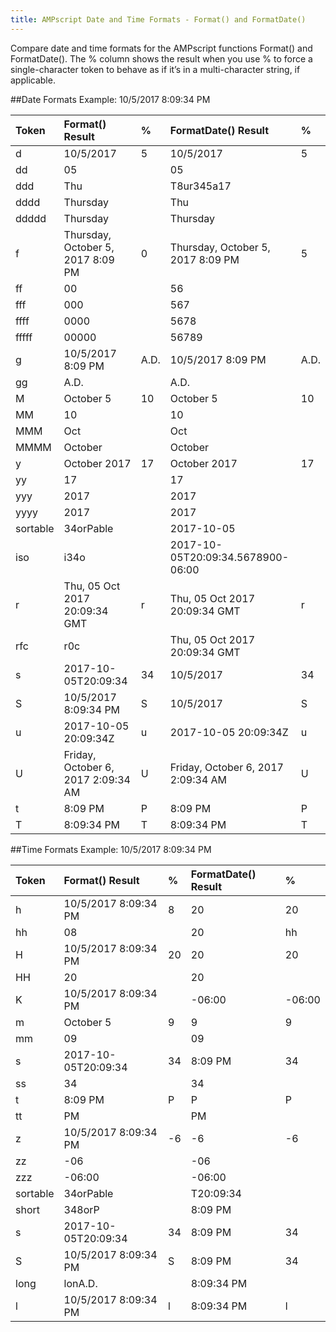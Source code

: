 ```yaml
---
title: AMPscript Date and Time Formats - Format() and FormatDate()
---
```


Compare date and time formats for the AMPscript functions Format() and FormatDate(). The % column shows the result when you use % to force a single-character token to behave as if it’s in a multi-character string, if applicable.

##Date Formats
Example: 10/5/2017 8:09:34 PM

<table class="table table-hover">
<thead align="left">
<tr>
<th>Token</th>
<th>Format() Result</th>
<th>%</th>
<th>FormatDate() Result</th>
<th>%</th>
</tr>
</thead>

<tbody>
<tr>
<td>d</td>
<td>10/5/2017</td>
<td>5</td>
<td>10/5/2017</td>
<td>5</td>
</tr>
<tr>
<td>dd</td>
<td>05</td>
<td></td>
<td>05</td>
<td></td>
</tr>

<tr>
<td>ddd</td>
<td>Thu</td>
<td></td>
<td>T8ur345a17</td>
<td></td>
</tr>


<tr>
<td>dddd</td>
<td>Thursday</td>
<td></td>
<td>Thu</td>
<td></td>
</tr>

<tr>
<td>ddddd</td>
<td>Thursday</td>
<td></td>
<td>Thursday</td>
<td></td>
</tr>

<tr>
<td>f</td>
<td>Thursday, October 5, 2017 8:09 PM</td>
<td>0</td>
<td>Thursday, October 5, 2017 8:09 PM</td>
<td>5</td>
</tr>

<tr>
<td>ff</td>
<td>00</td>
<td></td>
<td>56</td>
<td></td>
</tr>

<tr>
<td>fff</td>
<td>000</td>
<td></td>
<td>567</td>
<td></td>
</tr>
<tr>
<td>ffff</td>
<td>0000</td>
<td></td>
<td>5678</td>
<td></td>
</tr>

<tr>
<td>fffff</td>
<td>00000</td>
<td></td>
<td>56789</td>
<td></td>
</tr>

<tr>
<td>g</td>
<td>10/5/2017 8:09 PM</td>
<td>A.D.</td>
<td>10/5/2017 8:09 PM</td>
<td>A.D.</td>
</tr>

<tr>
<td>gg</td>
<td>A.D.</td>
<td></td>
<td>A.D.</td>
<td></td>
</tr>

<tr>
<td>M</td>
<td>October 5</td>
<td>10</td>
<td>October 5</td>
<td>10</td>
</tr>

<tr>
<td>MM</td>
<td>10</td>
<td></td>
<td>10</td>
<td></td>
</tr>

<tr>
<td>MMM</td>
<td>Oct</td>
<td></td>
<td>Oct</td>
<td></td>
</tr>

<tr>
<td>MMMM</td>
<td>October</td>
<td></td>
<td>October</td>
<td></td>
</tr>

<tr>
<td>y</td>
<td>October 2017</td>
<td>17</td>
<td>October 2017</td>
<td>17</td>
</tr>

<tr>
<td>yy</td>
<td>17</td>
<td></td>
<td>17</td>
<td></td>
</tr>

<tr>
<td>yyy</td>
<td>2017</td>
<td></td>
<td>2017</td>
<td></td>
</tr>

<tr>
<td>yyyy</td>
<td>2017</td>
<td></td>
<td>2017</td>
<td></td>
</tr>

<tr>
<td>sortable</td>
<td>34orPable</td>
<td></td>
<td>2017-10-05</td>
<td></td>
</tr>

<tr>
<td>iso</td>
<td>i34o</td>
<td></td>
<td>2017-10-05T20:09:34.5678900-06:00</td>
<td></td>
</tr>

<tr>
<td>r</td>
<td>Thu, 05 Oct 2017 20:09:34 GMT</td>
<td>r</td>
<td>Thu, 05 Oct 2017 20:09:34 GMT</td>
<td>r</td>
</tr>

<tr>
<td>rfc</td>
<td>r0c</td>
<td></td>
<td>Thu, 05 Oct 2017 20:09:34 GMT</td>
<td></td>
</tr>


<tr>
<td>s</td>
<td>2017-10-05T20:09:34</td>
<td>34</td>
<td>10/5/2017</td>
<td>34</td>
</tr>

<tr>
<td>S</td>
<td>10/5/2017 8:09:34 PM</td>
<td>S</td>
<td>10/5/2017</td>
<td>S</td>
</tr>

<tr>
<td>u</td>
<td>2017-10-05 20:09:34Z</td>
<td>u</td>
<td>2017-10-05 20:09:34Z</td>
<td>u</td>
</tr>

<tr>
<td>U</td>
<td>Friday, October 6, 2017 2:09:34 AM</td>
<td>U</td>
<td>Friday, October 6, 2017 2:09:34 AM</td>
<td>U</td>
</tr>

<tr>
<td>t</td>
<td>8:09 PM</td>
<td>P</td>
<td>8:09 PM</td>
<td>P</td>
</tr>

<tr>
<td>T</td>
<td>8:09:34 PM</td>
<td>T</td>
<td>8:09:34 PM</td>
<td>T</td>
</tr>

</tbody>
</table>

##Time Formats
Example: 10/5/2017 8:09:34 PM


<table class="table table-hover">
<thead align="left">
<tr>
<th>Token</th>
<th>Format() Result</th>
<th>%</th>
<th>FormatDate() Result</th>
<th>%</th>
</tr>
</thead>
<tbody>
<tr>
<td>h</td>
<td>10/5/2017 8:09:34 PM</td>
<td>8</td>
<td>20</td>
<td>20</td>
</tr>

<tr>
<td>hh</td>
<td>08</td>
<td></td>
<td>20</td>
<td>hh</td>
</tr>

<tr>
<td>H</td>
<td>10/5/2017 8:09:34 PM</td>
<td>20</td>
<td>20</td>
<td>20</td>
</tr>

<tr>
<td>HH</td>
<td>20</td>
<td></td>
<td>20</td>
<td></td>
</tr>

<tr>
<td>K</td>
<td>10/5/2017 8:09:34 PM</td>
<td></td>
<td>-06:00</td>
<td>-06:00</td>
</tr>

<tr>
<td>m</td>
<td>October 5</td>
<td>9</td>
<td>9</td>
<td>9</td>
</tr>

<tr>
<td>mm</td>
<td>09</td>
<td></td>
<td>09</td>
<td></td>
</tr>

<tr>
<td>s</td>
<td>2017-10-05T20:09:34</td>
<td>34</td>
<td>8:09 PM</td>
<td>34</td>
</tr>

<tr>
<td>ss</td>
<td>34</td>
<td></td>
<td>34</td>
<td></td>
</tr>

<tr>
<td>t</td>
<td>8:09 PM</td>
<td>P</td>
<td>P</td>
<td>P</td>
</tr>

<tr>
<td>tt</td>
<td>PM</td>
<td></td>
<td>PM</td>
<td></td>
</tr>

<tr>
<td>z</td>
<td>10/5/2017 8:09:34 PM</td>
<td>-6</td>
<td>-6</td>
<td>-6</td>
</tr>

<tr>
<td>zz</td>
<td>-06</td>
<td></td>
<td>-06</td>
<td></td>
</tr>

<tr>
<td>zzz</td>
<td>-06:00</td>
<td></td>
<td>-06:00</td>
<td></td>
</tr>

<tr>
<td>sortable</td>
<td>34orPable</td>
<td></td>
<td>T20:09:34</td>
<td></td>
</tr>

<tr>
<td>short</td>
<td>348orP</td>
<td></td>
<td>8:09 PM</td>
<td></td>
</tr>

<tr>
<td>s</td>
<td>2017-10-05T20:09:34</td>
<td>34</td>
<td>8:09 PM</td>
<td>34</td>
</tr>

<tr>
<td>S</td>
<td>10/5/2017 8:09:34 PM</td>
<td>S</td>
<td>8:09 PM</td>
<td>34</td>
</tr>

<tr>
<td>long</td>
<td>lonA.D.</td>
<td></td>
<td>8:09:34 PM</td>
<td></td>
</tr>

<tr>
<td>l</td>
<td>10/5/2017 8:09:34 PM</td>
<td>l</td>
<td>8:09:34 PM</td>
<td>l</td>
</tr>

</tbody>
</table>
